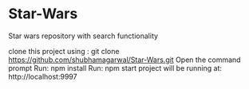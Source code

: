 # Star-Wars
Star wars repository with search functionality

clone this project using : git clone https://github.com/shubhamagarwal/Star-Wars.git
Open the command prompt
Run: npm install
Run: npm start
project will be running at: http://localhost:9997
